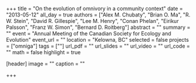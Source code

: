+++
title = "On the evolution of omnivory in a community context"
date = "2013-05-12"
all_day = true
authors = ["Alex M. Chubaty", "Brian O. Ma", "R. W. Stein", "David R. Gillespie", "Lee M. Henry", "Conan Phelan", "Eirikur Palsson", "Franz W. Simon", "Bernard D. Roitberg"]
abstract = ""
summary = ""
event = "Annual Meeting of the Canadian Society for Ecology and Evolution"
event_url = ""
location = "Kelowna, BC"
selected = false
projects = ["omniga"]
tags = [""]
url_pdf = ""
url_slides = ""
url_video = ""
url_code = ""
math = false
highlight = true

[header]
image = ""
caption = ""

+++
